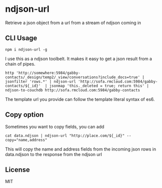 # ndjson-url

Retrieve a json object from a url from a stream of ndjson coming in

## CLI Usage

    npm i ndjson-url -g

I use this as a ndjson toolbelt. It makes it easy to get a json result from a chain of pipes.

```
http 'http://somewhere:5984/gabby-contacts/_design/temp2/_view/conversations?include_docs=true' | jsonfilter 'rows.*' | ndjson-url 'http://sofa.rmcloud.com:5984/gabby-contacts/${_id}'  | jsonmap 'this._deleted = true; return this' | ndjson-to-couchdb http://sofa.rmcloud.com:5984/gabby-contacts
```    

The template url you provide can follow the template literal syntax of es6.


## Copy option

Sometimes you want to copy fields, you can add

```
cat data.ndjson | ndjson-url "http://place.com/${_id}" --copy="name,address"

```

This will copy the name and address fields from the incoming json rows in data.ndjson
 to the response from the ndjson url


## License

MIT
